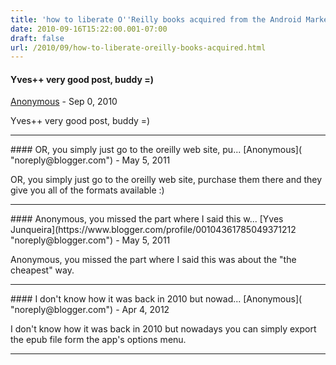 ```yaml
---
title: 'how to liberate O''Reilly books acquired from the Android Market'
date: 2010-09-16T15:22:00.001-07:00
draft: false
url: /2010/09/how-to-liberate-oreilly-books-acquired.html
---
```


#### Yves++ very good post, buddy =)
[Anonymous]( "noreply@blogger.com") - <time datetime="2010-09-26T12:31:41.004-07:00">Sep 0, 2010</time>

Yves++ very good post, buddy =)
<hr />
#### OR, you simply just go to the oreilly web site, pu...
[Anonymous]( "noreply@blogger.com") - <time datetime="2011-05-27T10:49:16.484-07:00">May 5, 2011</time>

OR, you simply just go to the oreilly web site, purchase them there and they give you all of the formats available :)
<hr />
#### Anonymous, you missed the part where I said this w...
[Yves Junqueira](https://www.blogger.com/profile/00104361785049371212 "noreply@blogger.com") - <time datetime="2011-05-27T10:57:38.416-07:00">May 5, 2011</time>

Anonymous, you missed the part where I said this was about the "the cheapest" way.
<hr />
#### I don't know how it was back in 2010 but nowad...
[Anonymous]( "noreply@blogger.com") - <time datetime="2012-04-19T07:34:17.163-07:00">Apr 4, 2012</time>

I don't know how it was back in 2010 but nowadays you can simply export the epub file form the app's options menu.
<hr />
